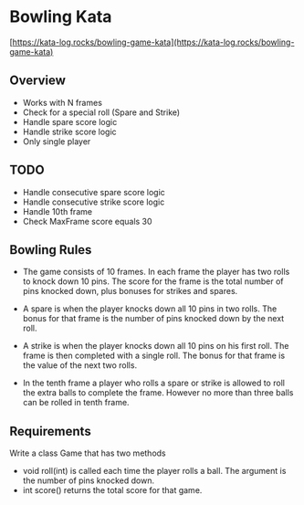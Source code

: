 # Bowling Kata

[https://kata-log.rocks/bowling-game-kata](https://kata-log.rocks/bowling-game-kata)


## Overview
* Works with N frames
* Check for a special roll (Spare and Strike)
* Handle spare score logic
* Handle strike score logic
* Only single player
 
## TODO
 * Handle consecutive spare score logic
 * Handle consecutive strike score logic
 * Handle 10th frame
 * Check MaxFrame score equals 30 



## Bowling Rules
* The game consists of 10 frames. In each frame the player has two rolls to knock down 10 pins. The score for the frame is the total number of pins knocked down, plus bonuses for strikes and spares.

* A spare is when the player knocks down all 10 pins in two rolls. The bonus for that frame is the number of pins knocked down by the next roll.

* A strike is when the player knocks down all 10 pins on his first roll. The frame is then completed with a single roll. The bonus for that frame is the value of the next two rolls.

* In the tenth frame a player who rolls a spare or strike is allowed to roll the extra balls to complete the frame. However no more than three balls can be rolled in tenth frame.

## Requirements
Write a class Game that has two methods

* void roll(int) is called each time the player rolls a ball. The argument is the number of pins knocked down.
* int score() returns the total score for that game.
